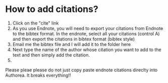 # How to add citations?

1. Click on the "cite" link
2. As you use Endnote, you will need to export your citations from Endnote to the bibtex format. In the endnote, select all your citations (control A) and then export the citations in bibtex format (bibtex style)
3. Email me the bibtex file and I will add it to the folder here
4. Next type the name of the author whose citation you want to add to the text and then simply add the citation. 
5. 
Please pleae please do not just copy paste endnote citations direclty into Authorea. It breaks everything!!
  